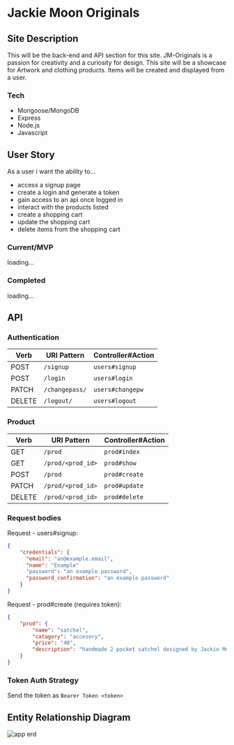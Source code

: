 # Jackie Moon Originals

## Site Description
This will be the back-end and API section for this site. JM-Originals is a passion for creativity and a curiosity for design. This site will be a showcase for  Artwork and clothing products. Items will be created and displayed from a user.  

### Tech
- Mongoose/MongoDB
- Express
- Node.js
- Javascript

## User Story
 As a user i want the ability to...
- access a signup page 
- create a login and generate a token
- gain access to an api once logged in
- interact with the products listed
- create a shopping cart 
- update the shopping cart
- delete items from the shopping cart

### Current/MVP
 loading...

### Completed
 loading...

## API

### Authentication

| Verb   | URI Pattern            | Controller#Action |
|--------|------------------------|-------------------|
| POST   | `/signup`             | `users#signup`    |
| POST   | `/login`             | `users#login`    |
| PATCH  | `/changepass/` | `users#changepw`  |
| DELETE | `/logout/`        | `users#logout`   |

### Product

| Verb   | URI Pattern            | Controller#Action |
|--------|------------------------|-------------------|
| GET   | `/prod`             | `prod#index`    |
| GET   | `/prod/<prod_id>`    | `prod#show`    |
| POST   | `/prod`             | `prod#create`    |
| PATCH  | `/prod/<prod_id>` | `prod#update`  |
| DELETE | `/prod/<prod_id>`        | `prod#delete` |

###  Request bodies
Request - users#signup:

```json
{
    "credentials": {
      "email": "an@example.email",
      "name": "Example"
      "password": "an example password",
      "password_confirmation": "an example password"
    }
}
```

Request - prod#create (requires token):

```json
{
    "prod": {
        "name": "satchel",
        "catagory": "accesory",
        "price": "40",
        "description": "handmade 2 pocket satchel designed by Jackie Moon",
    }
}
```

### Token Auth Strategy
Send the token as `Bearer Token <token>`



## Entity Relationship Diagram
![app erd](https://imgur.com/a/q3uIGrJ)